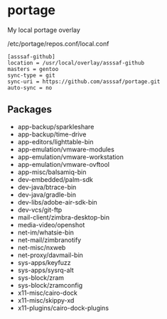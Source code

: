 # portage
My local portage overlay

/etc/portage/repos.conf/local.conf
```
[asssaf-github]
location = /usr/local/overlay/asssaf-github
masters = gentoo
sync-type = git
sync-uri = https://github.com/asssaf/portage.git
auto-sync = no
```

## Packages
* app-backup/sparkleshare
* app-backup/time-drive
* app-editors/lighttable-bin
* app-emulation/vmware-modules
* app-emulation/vmware-workstation
* app-emulation/vmware-ovftool
* app-misc/balsamiq-bin
* dev-embedded/palm-sdk
* dev-java/btrace-bin
* dev-java/gradle-bin
* dev-libs/adobe-air-sdk-bin
* dev-vcs/git-ftp
* mail-client/zimbra-desktop-bin
* media-video/openshot
* net-im/whatsie-bin
* net-mail/zimbranotify
* net-misc/nxweb
* net-proxy/davmail-bin
* sys-apps/keyfuzz
* sys-apps/sysrq-alt
* sys-block/zram
* sys-block/zramconfig
* x11-misc/cairo-dock
* x11-misc/skippy-xd
* x11-plugins/cairo-dock-plugins
